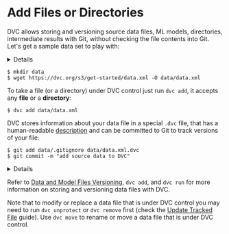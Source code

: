 # Add Files or Directories

DVC allows storing and versioning source data files, ML models, directories,
intermediate results with Git, without checking the file contents into Git.
Let's get a sample data set to play with:

<details>

### Expand to learn how to download on Windows

Windows does not ship `wget` utility by default, so you'll need to use a browser
to download `data.xml` and save it into `data` subdirectory. To download,
right-click [this link](https://dvc.org/s3/get-started/data.xml) and click
`Save link as`(Chrome) or `Save object as`(Firefox).

</details>

```dvc
$ mkdir data
$ wget https://dvc.org/s3/get-started/data.xml -O data/data.xml
```

To take a file (or a directory) under DVC control just run `dvc add`, it accepts
any **file** or a **directory**:

```dvc
$ dvc add data/data.xml
```

DVC stores information about your data file in a special `.dvc` file, that has a
human-readable [description](/doc/user-guide/dvc-file-format) and can be
committed to Git to track versions of your file:

```dvc
$ git add data/.gitignore data/data.xml.dvc
$ git commit -m "add source data to DVC"
```

<details>

### Expand to learn about DVC internals

You can see that actual data file has been moved to the `.dvc/cache` directory
(usually a reflink is created, so no file content copying is happening).

```dvc
$ ls -R .dvc/cache
    .dvc/cache/a3:
    04afb96060aad90176268345e10355
```

where `a304afb96060aad90176268345e10355` is an MD5 hash of the `data.xml` file.
And if you check the `data/data.xml.dvc` meta-file you will see that it has this
hash inside.

</details>

Refer to
[Data and Model Files Versioning](/doc/use-cases/data-and-model-files-versioning),
`dvc add`, and `dvc run` for more information on storing and versioning data
files with DVC.

Note that to modify or replace a data file that is under DVC control you may
need to run `dvc unprotect` or `dvc remove` first (check the
[Update Tracked File](/doc/user-guide/update-tracked-file) guide). Use
`dvc move` to rename or move a data file that is under DVC control.

